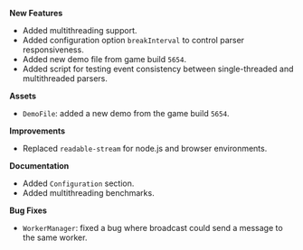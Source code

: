 **New Features**

* Added multithreading support.
* Added configuration option `breakInterval` to control parser responsiveness.
* Added new demo file from game build `5654`.
* Added script for testing event consistency between single-threaded and multithreaded parsers.

**Assets**

* `DemoFile`: added a new demo from the game build `5654`.

**Improvements**

* Replaced `readable-stream` for node.js and browser environments.

**Documentation**

* Added `Configuration` section.
* Added multithreading benchmarks.

**Bug Fixes**

* `WorkerManager`: fixed a bug where broadcast could send a message to the same worker.
